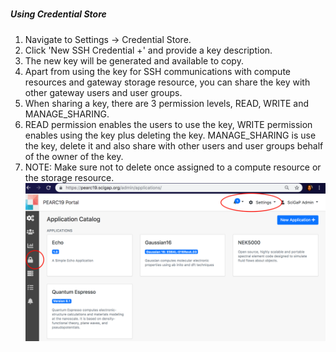 
    
    
    
##### <h5 id="Secure">Using Credential Store</h5>
1. Navigate to Settings &rarr; Credential Store.
2. Click 'New SSH Credential +' and provide a key description.
3. The new key will be generated and available to copy.
4. Apart from using the key for SSH communications with compute resources and gateway storage resource, you can share the key with other gateway users and user groups.
5. When sharing a key, there are 3 permission levels, READ, WRITE and MANAGE_SHARING. 
6. READ permission enables the users to use the key, WRITE permission enables using the key plus deleting the key. MANAGE_SHARING is use the key, delete it and also share with other users and user groups behalf of the owner of the key.
7. NOTE: Make sure not to delete once assigned to a compute resource or the storage resource. </br>
![Screenshot](../img/django-dashboard.png)